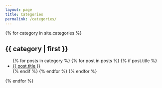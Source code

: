 ```yaml
---
layout: page
title: Categories
permalink: /categories/
---
```


{% for category in site.categories %}
## {{ category | first }}
<ul>
{% for posts in category %}
  {% for post in posts %}
    {% if post.title %}
    <li><a href="{{ site.baseurl}}{{ post.url }}">{{ post.title }}</a></li>
    {% endif %}
  {% endfor %}
{% endfor %}
</ul>
{% endfor %}